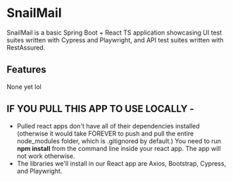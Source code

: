 # SnailMail
SnailMail is a basic Spring Boot + React TS application showcasing UI test suites written with Cypress and Playwright, and API test suites written with RestAssured.

## Features
None yet lol

## IF YOU PULL THIS APP TO USE LOCALLY -
- Pulled react apps don't have all of their dependencies installed (otherwise it would take FOREVER to push and pull the entire node_modules folder, which is .gitignored by default.) You need to run **npm install** from the command line inside your react app. The app will not work otherwise.
- The libraries we'll install in our React app are Axios, Bootstrap, Cypress, and Playwright. 
